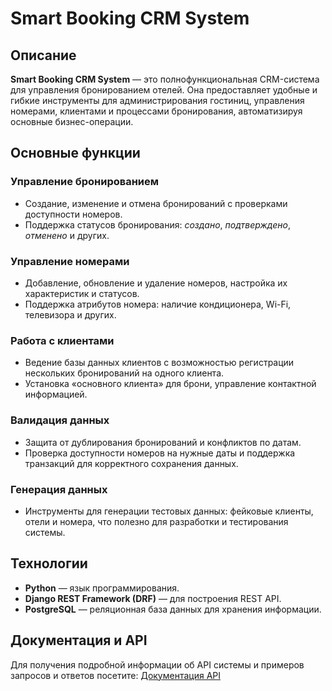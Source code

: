 # Smart Booking CRM System

## Описание
**Smart Booking CRM System** — это полнофункциональная CRM-система для управления бронированием отелей. Она предоставляет удобные и гибкие инструменты для администрирования гостиниц, управления номерами, клиентами и процессами бронирования, автоматизируя основные бизнес-операции.

## Основные функции

### Управление бронированием
- Создание, изменение и отмена бронирований с проверками доступности номеров.
- Поддержка статусов бронирования: *создано*, *подтверждено*, *отменено* и других.

### Управление номерами
- Добавление, обновление и удаление номеров, настройка их характеристик и статусов.
- Поддержка атрибутов номера: наличие кондиционера, Wi-Fi, телевизора и других.

### Работа с клиентами
- Ведение базы данных клиентов с возможностью регистрации нескольких бронирований на одного клиента.
- Установка «основного клиента» для брони, управление контактной информацией.

### Валидация данных
- Защита от дублирования бронирований и конфликтов по датам.
- Проверка доступности номеров на нужные даты и поддержка транзакций для корректного сохранения данных.

### Генерация данных
- Инструменты для генерации тестовых данных: фейковые клиенты, отели и номера, что полезно для разработки и тестирования системы.

## Технологии
- **Python** — язык программирования.
- **Django REST Framework (DRF)** — для построения REST API.
- **PostgreSQL** — реляционная база данных для хранения информации.

## Документация и API
Для получения подробной информации об API системы и примеров запросов и ответов посетите:
[Документация API](https://api.smart-booking.site/api/)

